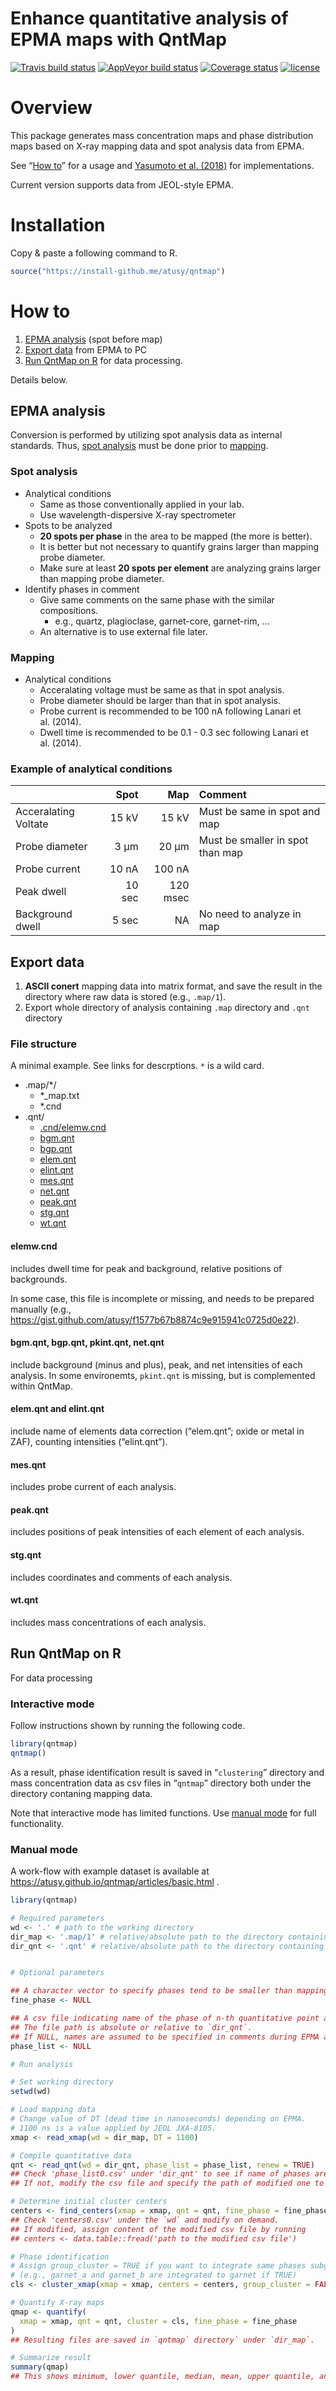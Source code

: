 Enhance quantitative analysis of EPMA maps with QntMap
================

[![Travis build
status](https://travis-ci.org/atusy/qntmap.svg?branch=master)](https://travis-ci.org/atusy/qntmap)
[![AppVeyor build
status](https://ci.appveyor.com/api/projects/status/github/atusy/qntmap?branch=master&svg=true)](https://ci.appveyor.com/project/atusy/qntmap)
[![Coverage
status](https://codecov.io/gh/atusy/qntmap/branch/master/graph/badge.svg)](https://codecov.io/github/atusy/qntmap?branch=master)
[![license](https://img.shields.io/badge/license-MIT-blue.svg)]()

# Overview

This package generates mass concentration maps and phase distribution
maps based on X-ray mapping data and spot analysis data from EPMA.

See “[How to](#how-to)” for a usage and [Yasumoto et
al. (2018)](https://doi.org/10.2138/am-2018-6323CCBY) for
implementations.

Current version supports data from JEOL-style EPMA.

# Installation

Copy & paste a following command to R.

``` r
source("https://install-github.me/atusy/qntmap")
```

# How to

1.  [EPMA analysis](#epma-analysis) (spot before map)
2.  [Export data](#Export) from EPMA to PC
3.  [Run QntMap on R](#run-qntmap-on-r) for data processing.

Details below.

## EPMA analysis

Conversion is performed by utilizing spot analysis data as internal
standards. Thus, [spot analysis](#spot-analysis) must be done prior to
[mapping](#mapping).

### Spot analysis

  - Analytical conditions
      - Same as those conventionally applied in your lab.
      - Use wavelength-dispersive X-ray spectrometer
  - Spots to be analyzed
      - **20 spots per phase** in the area to be mapped (the more is
        better).
      - It is better but not necessary to quantify grains larger than
        mapping probe diameter.
      - Make sure at least **20 spots per element** are analyzing grains
        larger than mapping probe diameter.
  - Identify phases in comment
      - Give same comments on the same phase with the similar
        compositions.
          - e.g., quartz, plagioclase, garnet-core, garnet-rim, …
      - An alternative is to use external file later.

### Mapping

  - Analytical conditions
      - Acceralating voltage must be same as that in spot analysis.
      - Probe diameter should be larger than that in spot analysis.
      - Probe current is recommended to be 100 nA following Lanari et
        al. (2014).
      - Dwell time is recommended to be 0.1 - 0.3 sec following Lanari
        et
al. (2014).

### Example of analytical conditions

|                      |   Spot |      Map | Comment                          |
| :------------------- | -----: | -------: | :------------------------------- |
| Acceralating Voltate |  15 kV |    15 kV | Must be same in spot and map     |
| Probe diameter       |   3 μm |    20 μm | Must be smaller in spot than map |
| Probe current        |  10 nA |   100 nA |                                  |
| Peak dwell           | 10 sec | 120 msec |                                  |
| Background dwell     |  5 sec |       NA | No need to analyze in map        |

## Export data

1.  **ASCII conert** mapping data into matrix format, and save the
    result in the directory where raw data is stored (e.g., `.map/1`).
2.  Export whole directory of analysis containing `.map` directory and
    `.qnt` directory

### File structure

A minimal example. See links for descrptions. `*` is a wild card.

  - .map/\*/
      - \*\_map.txt
      - \*.cnd
  - .qnt/
      - [.cnd/elemw.cnd](#elemwcnd)
      - [bgm.qnt](#bgmqnt-bgpqnt-pkintqnt-netqnt)
      - [bgp.qnt](#bgmqnt-bgpqnt-pkintqnt-netqnt)
      - [elem.qnt](#elemqnt-elintqnt)
      - [elint.qnt](#elemqnt-elintqnt)
      - [mes.qnt](#mesqnt)
      - [net.qnt](#bgmqnt-bgpqnt-pkintqnt-netqnt)
      - [peak.qnt](#peakqnt)
      - [stg.qnt](#stgqnt)
      - [wt.qnt](#wtqnt)

#### elemw.cnd

includes dwell time for peak and background, relative positions of
backgrounds.

In some case, this file is incomplete or missing, and needs to be
prepared manually (e.g.,
<https://gist.github.com/atusy/f1577b67b8874c9e915941c0725d0e22>).

#### bgm.qnt, bgp.qnt, pkint.qnt, net.qnt

include background (minus and plus), peak, and net intensities of each
analysis. In some environemts, `pkint.qnt` is missing, but is
complemented within QntMap.

#### elem.qnt and elint.qnt

include name of elements data correction (“elem.qnt”; oxide or metal in
ZAF), counting intensities (“elint.qnt”).

#### mes.qnt

includes probe current of each analysis.

#### peak.qnt

includes positions of peak intensities of each element of each analysis.

#### stg.qnt

includes coordinates and comments of each analysis.

#### wt.qnt

includes mass concentrations of each analysis.

## Run QntMap on R

For data processing

### Interactive mode

Follow instructions shown by running the following code.

``` r
library(qntmap)
qntmap()
```

As a result, phase identification result is saved in “`clustering`”
directory and mass concentration data as csv files in “`qntmap`”
directory both under the directory contaning mapping data.

Note that interactive mode has limited functions. Use [manual
mode](#manual-mode) for full functionality.

### Manual mode

A work-flow with example dataset is available at
<https://atusy.github.io/qntmap/articles/basic.html> .

``` r
library(qntmap)

# Required parameters
wd <- '.' # path to the working directory
dir_map <- '.map/1' # relative/absolute path to the directory containing ascii converted X-ray map files (1_map.txt, 2_map.txt, and so on)"
dir_qnt <- '.qnt' # relative/absolute path to the directory containing .qnt files (pkint.qnt, net.qnt, and so on)"


# Optional parameters

## A character vector to specify phases tend to be smaller than mapping probe diameter
fine_phase <- NULL 

## A csv file indicating name of the phase of n-th quantitative point analysis.
## The file path is absolute or relative to `dir_qnt`.
## If NULL, names are assumed to be specified in comments during EPMA analysis.
phase_list <- NULL 

# Run analysis

# Set working directory
setwd(wd)

# Load mapping data
# Change value of DT (dead time in nanoseconds) depending on EPMA.
# 1100 ns is a value applied by JEOL JXA-8105.
xmap <- read_xmap(wd = dir_map, DT = 1100)

# Compile quantitative data
qnt <- read_qnt(wd = dir_qnt, phase_list = phase_list, renew = TRUE)
## Check 'phase_list0.csv' under 'dir_qnt' to see if name of phases are provided properly.
## If not, modify the csv file and specify the path of modified one to `phase_list` in "Optional parameters" section and rerun the above code.

# Determine initial cluster centers
centers <- find_centers(xmap = xmap, qnt = qnt, fine_phase = fine_phase)
## Check 'centers0.csv' under the `wd` and modify on demand.
## If modified, assign content of the modified csv file by running
## centers <- data.table::fread('path to the modified csv file')

# Phase identification
# Assign group_cluster = TRUE if you want to integrate same phases subgrouped by suffix after '_' 
# (e.g., garnet_a and garnet_b are integrated to garnet if TRUE)
cls <- cluster_xmap(xmap = xmap, centers = centers, group_cluster = FALSE)

# Quantify X-ray maps
qmap <- quantify(
  xmap = xmap, qnt = qnt, cluster = cls, fine_phase = fine_phase
)
## Resulting files are saved in `qntmap` directory` under `dir_map`.

# Summarize result
summary(qmap)
## This shows minimum, lower quantile, median, mean, upper quantile, and maximum values of variables.
```
